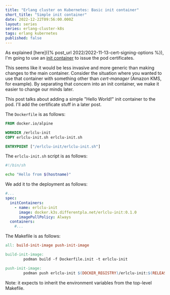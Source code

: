 ```yaml
---
title: "Erlang cluster on Kubernetes: Basic init container"
short_title: "Simple init container"
date: 2022-12-22T09:56:00.000Z
layout: series
series: erlang-cluster-k8s
tags: erlang kubernetes
published: false
---
```


As explained [here]({% post_url 2022/2022-11-13-cert-signing-options %}), I'm going to use an [init
container](https://kubernetes.io/docs/concepts/workloads/pods/init-containers/) to issue the pod certificates.

This seems like it would be less invasive and more generic than making changes to the main container. Consider the
situation where you wanted to use that container with something other than _cert-manager_ (Amazon KMS, for example). By
separating that concern into an init container, we make it easier to change our minds later.

This post talks about adding a simple "Hello World!" init container to the pod. I'll add the certificate stuff in a
later post.

The `Dockerfile` is as follows:

```dockerfile
FROM docker.io/alpine

WORKDIR /erlclu-init
COPY erlclu-init.sh erlclu-init.sh

ENTRYPOINT ["/erlclu-init/erlclu-init.sh"]
```

The `erlclu-init.sh` script is as follows:

```sh
#!/bin/sh

echo "Hello from $(hostname)"
```

We add it to the deployment as follows:

```yaml
#...
spec:
  initContainers:
    - name: erlclu-init
      image: docker.k3s.differentpla.net/erlclu-init:0.1.0
      imagePullPolicy: Always
  containers:
    #...
```

The Makefile is as follows:

```makefile
all: build-init-image push-init-image

build-init-image:
        podman build -f Dockerfile.init -t erlclu-init

push-init-image:
        podman push erlclu-init $(DOCKER_REGISTRY)/erlclu-init:$(RELEASE_VSN)
```

Note: it expects to inherit the environment variables from the top-level Makefile.
